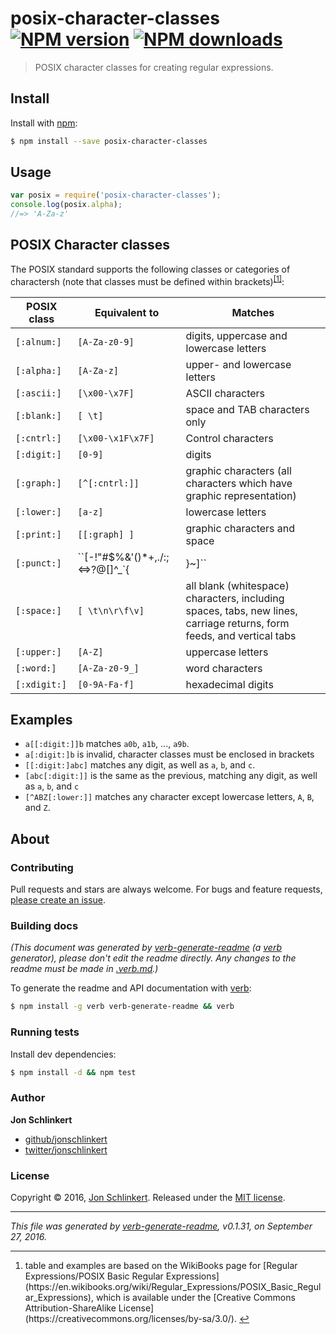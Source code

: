# posix-character-classes [![NPM version](https://img.shields.io/npm/v/posix-character-classes.svg?style=flat)](https://www.npmjs.com/package/posix-character-classes) [![NPM downloads](https://img.shields.io/npm/dm/posix-character-classes.svg?style=flat)](https://npmjs.org/package/posix-character-classes)

> POSIX character classes for creating regular expressions.

## Install

Install with [npm](https://www.npmjs.com/):

```sh
$ npm install --save posix-character-classes
```

## Usage

```js
var posix = require('posix-character-classes');
console.log(posix.alpha);
//=> 'A-Za-z'
```

## POSIX Character classes

The POSIX standard supports the following classes or categories of charactersh (note that classes must be defined within brackets)<sup class="footnote-ref"><a href="#fn1" id="fnref1">[1]</a></sup>:

| **POSIX class** | **Equivalent to** | **Matches** | 
| --- | --- | --- |
| `[:alnum:]` | `[A-Za-z0-9]` | digits, uppercase and lowercase letters |
| `[:alpha:]` | `[A-Za-z]` | upper- and lowercase letters |
| `[:ascii:]` | `[\x00-\x7F]` | ASCII characters |
| `[:blank:]` | `[ \t]` | space and TAB characters only |
| `[:cntrl:]` | `[\x00-\x1F\x7F]` | Control characters |
| `[:digit:]` | `[0-9]` | digits |
| `[:graph:]` | `[^[:cntrl:]]` | graphic characters (all characters which have graphic representation) |
| `[:lower:]` | `[a-z]` | lowercase letters |
| `[:print:]` | `[[:graph] ]` | graphic characters and space |
| `[:punct:]` | ``[-!"#$%&'()*+,./:;<=>?@[]^_`{ | }~]`` | all punctuation characters (all graphic characters except letters and digits) |
| `[:space:]` | `[ \t\n\r\f\v]` | all blank (whitespace) characters, including spaces, tabs, new lines, carriage returns, form feeds, and vertical tabs |
| `[:upper:]` | `[A-Z]` | uppercase letters |
| `[:word:]` | `[A-Za-z0-9_]` | word characters |
| `[:xdigit:]` | `[0-9A-Fa-f]` | hexadecimal digits |

## Examples

* `a[[:digit:]]b` matches `a0b`, `a1b`, ..., `a9b`.
* `a[:digit:]b` is invalid, character classes must be enclosed in brackets
* `[[:digit:]abc]` matches any digit, as well as `a`, `b`, and `c`.
* `[abc[:digit:]]` is the same as the previous, matching any digit, as well as `a`, `b`, and `c`
* `[^ABZ[:lower:]]` matches any character except lowercase letters, `A`, `B`, and `Z`.

## About

### Contributing

Pull requests and stars are always welcome. For bugs and feature requests, [please create an issue](../../issues/new).

### Building docs

_(This document was generated by [verb-generate-readme](https://github.com/verbose/verb-generate-readme) (a [verb](https://github.com/verbose/verb) generator), please don't edit the readme directly. Any changes to the readme must be made in [.verb.md](.verb.md).)_

To generate the readme and API documentation with [verb](https://github.com/verbose/verb):

```sh
$ npm install -g verb verb-generate-readme && verb
```

### Running tests

Install dev dependencies:

```sh
$ npm install -d && npm test
```

### Author

**Jon Schlinkert**

* [github/jonschlinkert](https://github.com/jonschlinkert)
* [twitter/jonschlinkert](http://twitter.com/jonschlinkert)

### License

Copyright © 2016, [Jon Schlinkert](https://github.com/jonschlinkert).
Released under the [MIT license](https://github.com/jonschlinkert/posix-character-classes/blob/master/LICENSE).

***

_This file was generated by [verb-generate-readme](https://github.com/verbose/verb-generate-readme), v0.1.31, on September 27, 2016._

<hr class="footnotes-sep">
<section class="footnotes">
<ol class="footnotes-list">
<li id="fn1"  class="footnote-item">table and examples are based on the WikiBooks page for [Regular Expressions/POSIX Basic Regular Expressions](https://en.wikibooks.org/wiki/Regular_Expressions/POSIX_Basic_Regular_Expressions), which is available under the [Creative Commons Attribution-ShareAlike License](https://creativecommons.org/licenses/by-sa/3.0/). <a href="#fnref1" class="footnote-backref">↩</a>

</li>
</ol>
</section>